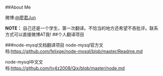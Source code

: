 

##About Me

微博:[@廖君Jun](http://weibo.com/ty4z2008)

**NOTE：** 自己还是一个学生，第一次翻译。不恰当的地方还希望不吝批评。联系方式可以直接微博AT我!
##个人翻译项目

###node-mysql文档翻译项目
node-mysql官方文档:https://github.com/felixge/node-mysql/blob/master/Readme.md

node-mysql中文文档:https://github.com/ty4z2008/Qix/blob/master/node.md







